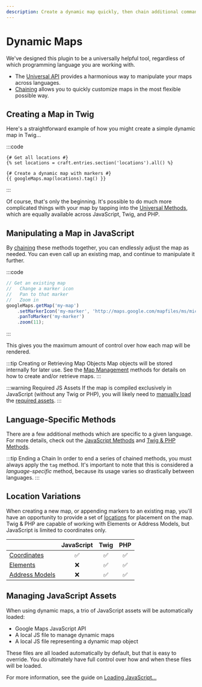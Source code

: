 ```yaml
---
description: Create a dynamic map quickly, then chain additional commands to further customize it. The same chainable commands are available in JS, Twig, and PHP.
---
```


# Dynamic Maps

We've designed this plugin to be a universally helpful tool, regardless of which programming language you are working with.

 - The [Universal API](/dynamic-maps/universal-api/) provides a harmonious way to manipulate your maps across languages.
 - [Chaining](/dynamic-maps/chaining/) allows you to quickly customize maps in the most flexible possible way. 

## Creating a Map in Twig

Here's a straightforward example of how you might create a simple dynamic map in Twig...

:::code
```twig
{# Get all locations #}
{% set locations = craft.entries.section('locations').all() %}

{# Create a dynamic map with markers #}
{{ googleMaps.map(locations).tag() }}
```
:::

Of course, that's only the beginning. It's possible to do much more complicated things with your map by tapping into the [Universal Methods](/dynamic-maps/universal-methods/), which are equally available across JavaScript, Twig, and PHP.

## Manipulating a Map in JavaScript

By [chaining](/dynamic-maps/chaining/) these methods together, you can endlessly adjust the map as needed. You can even call up an existing map, and continue to manipulate it further.

:::code
```js
// Get an existing map
//   Change a marker icon
//   Pan to that marker
//   Zoom in
googleMaps.getMap('my-map')
    .setMarkerIcon('my-marker', 'http://maps.google.com/mapfiles/ms/micons/green.png')
    .panToMarker('my-marker')
    .zoom(11);
```
:::

This gives you the maximum amount of control over how each map will be rendered.

:::tip Creating or Retrieving Map Objects
Map objects will be stored internally for later use. See the [Map Management](/dynamic-maps/basic-map-management/) methods for details on how to create and/or retrieve maps.
:::

:::warning Required JS Assets
If the map is compiled exclusively in JavaScript (without any Twig or PHP), you will likely need to [manually load](/guides/required-js-assets/#loaded-manually) the [required assets](/guides/required-js-assets/).
:::

## Language-Specific Methods

There are a few additional methods which are specific to a given language. For more details, check out the [JavaScript Methods](/dynamic-maps/javascript-methods/) and [Twig & PHP Methods](/dynamic-maps/twig-php-methods/).

:::tip Ending a Chain
In order to end a series of chained methods, you must always apply the `tag` method. It's important to note that this is considered a _language-specific_ method, because its usage varies so drastically between languages.
:::

## Location Variations

When creating a new map, or appending markers to an existing map, you'll have an opportunity to provide a set of [locations](/dynamic-maps/locations/) for placement on the map. Twig & PHP are capable of working with Elements or Address Models, but JavaScript is limited to coordinates only. 

|                | JavaScript | Twig | PHP |
|----------------|:----------:|:----:|:---:|
| [Coordinates](/models/coordinates/)                     | ✅ | ✅ | ✅ |
| [Elements](https://craftcms.com/docs/3.x/elements.html) | ❌ | ✅ | ✅ |
| [Address Models](/models/address-model/)                | ❌ | ✅ | ✅ |

## Managing JavaScript Assets

When using dynamic maps, a trio of JavaScript assets will be automatically loaded:

 - Google Maps JavaScript API
 - A local JS file to manage dynamic maps
 - A local JS file representing a dynamic map object
 
These files are all loaded automatically by default, but that is easy to override. You do ultimately have full control over how and when these files will be loaded.

For more information, see the guide on [Loading JavaScript...](/guides/required-js-assets/)
